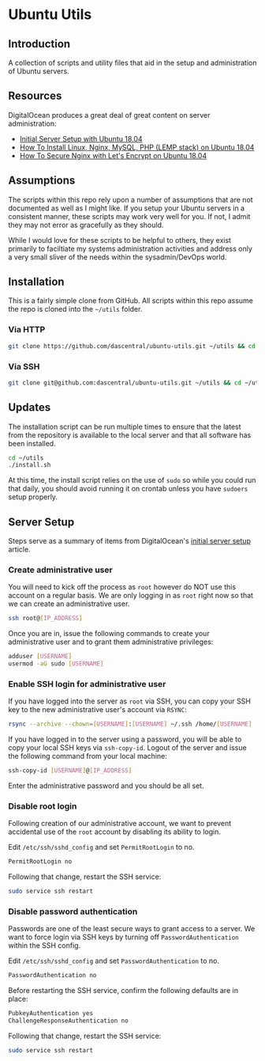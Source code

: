 # Ubuntu Utils

## Introduction

A collection of scripts and utility files that aid in the setup and administration of Ubuntu servers.

## Resources

DigitalOcean produces a great deal of great content on server administration:

* [Initial Server Setup with Ubuntu 18.04](https://www.digitalocean.com/community/tutorials/initial-server-setup-with-ubuntu-18-04)
* [How To Install Linux, Nginx, MySQL, PHP (LEMP stack) on Ubuntu 18.04](https://www.digitalocean.com/community/tutorials/how-to-install-linux-nginx-mysql-php-lemp-stack-ubuntu-18-04)
* [How To Secure Nginx with Let's Encrypt on Ubuntu 18.04](https://www.digitalocean.com/community/tutorials/how-to-secure-nginx-with-let-s-encrypt-on-ubuntu-18-04)

## Assumptions

The scripts within this repo rely upon a number of assumptions that are not documented as well as I might like. If you setup your Ubuntu servers in a consistent manner, these scripts may work very well for you. If not, I admit they may not error as gracefully as they should.

While I would love for these scripts to be helpful to others, they exist primarily to faciltiate my systems administration activities and address only a very small sliver of the needs within the sysadmin/DevOps world.

## Installation

This is a fairly simple clone from GitHub. All scripts within this repo assume the repo is cloned into the `~/utils` folder.

### Via HTTP

```bash
git clone https://github.com/dascentral/ubuntu-utils.git ~/utils && cd ~/utils && ./install.sh
```

### Via SSH

```bash
git clone git@github.com:dascentral/ubuntu-utils.git ~/utils && cd ~/utils && ./install.sh
```

## Updates

The installation script can be run multiple times to ensure that the latest from the repository
is available to the local server and that all software has been installed.

```bash
cd ~/utils
./install.sh
```

At this time, the install script relies on the use of `sudo` so while you could run that daily, you should avoid running it on crontab unless you have `sudoers` setup properly.


## Server Setup

Steps serve as a summary of items from DigitalOcean's [initial server setup](https://www.digitalocean.com/community/tutorials/initial-server-setup-with-ubuntu-18-04) article.

### Create administrative user

You will need to kick off the process as `root` however do NOT use this account on a regular basis. We are only logging in as `root` right now so that we can create an administrative user.

```bash
ssh root@[IP_ADDRESS]
```

Once you are in, issue the following commands to create your administrative user and to grant them administrative privileges:

```bash
adduser [USERNAME]
usermod -aG sudo [USERNAME]
```

### Enable SSH login for administrative user

If you have logged into the server as `root` via SSH, you can copy your SSH key to the new administrative user's account via `RSYNC`:

```bash
rsync --archive --chown=[USERNAME]:[USERNAME] ~/.ssh /home/[USERNAME]
```

If you have logged in to the server using a password, you will be able to copy your local SSH keys via `ssh-copy-id`. Logout of the server and issue the following command from your local machine:

```bash
ssh-copy-id [USERNAME]@[IP_ADDRESS]
```

Enter the administrative password and you should be all set.


### Disable root login

Following creation of our administrative account, we want to prevent accidental use of the `root` account by disabling its ability to login.

Edit `/etc/ssh/sshd_config` and set `PermitRootLogin` to no.

```bash
PermitRootLogin no
```

Following that change, restart the SSH service:

```bash
sudo service ssh restart
```

### Disable password authentication

Passwords are one of the least secure ways to grant access to a server. We want to force login via SSH keys by turning off `PasswordAuthentication` within the SSH config.

Edit `/etc/ssh/sshd_config` and set `PasswordAuthentication` to no.

```bash
PasswordAuthentication no
```

Before restarting the SSH service, confirm the following defaults are in place:

```bash
PubkeyAuthentication yes
ChallengeResponseAuthentication no
```

Following that change, restart the SSH service:

```bash
sudo service ssh restart
```
